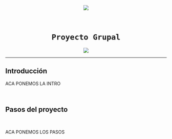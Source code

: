 <p align="center">
<img src="https://d31uz8lwfmyn8g.cloudfront.net/Assets/logo-henry-white-lg.png"   
>
</p>

​
# <h1 align="center">**`Proyecto Grupal`**

<p align="center">
<img src="https://storage.googleapis.com/kaggle-datasets-images/55151/105464/d59245a7014a35a35cc7f7b721de4dae/dataset-cover.png?t=2018-09-21-16-21-21"   
>
</p>

<hr>

## **Introducción**

<p>ACA PONEMOS LA INTRO</p>
<br>

## **Pasos del proyecto**
<br>
<p>ACA PONEMOS LOS PASOS</p>
